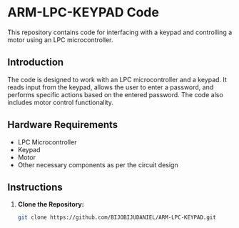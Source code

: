 # ARM-LPC-KEYPAD Code

This repository contains code for interfacing with a keypad and controlling a motor using an LPC microcontroller.

## Introduction

The code is designed to work with an LPC microcontroller and a keypad. It reads input from the keypad, allows the user to enter a password, and performs specific actions based on the entered password. The code also includes motor control functionality.

## Hardware Requirements

- LPC Microcontroller
- Keypad
- Motor
- Other necessary components as per the circuit design

## Instructions

1. **Clone the Repository:**
   ```bash
   git clone https://github.com/BIJOBIJUDANIEL/ARM-LPC-KEYPAD.git

